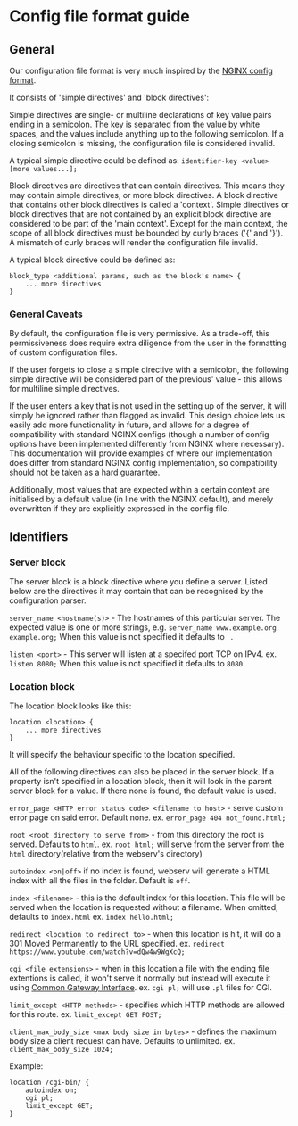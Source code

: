 # Config file format guide

## General
Our configuration file format is very much inspired by the [NGINX config format](http://nginx.org/en/docs/beginners_guide.html#conf_structure).

It consists of 'simple directives' and 'block directives':

Simple directives are single- or multiline declarations of key value pairs ending in a semicolon.
The key is separated from the value by white spaces, and the values include anything up to the following semicolon.
If a closing semicolon is missing, the configuration file is considered invalid.

A typical simple directive could be defined as:
`identifier-key <value> [more values...];`

Block directives are directives that can contain directives. This means they may contain simple directives, or
more block directives. A block directive that contains other block directives is called a 'context'. Simple directives or block directives that are not contained by an explicit block directive are considered to be part of the 'main context'.
Except for the main context, the scope of all block directives must be bounded by curly braces ('{' and '}'). A mismatch of curly braces will render the configuration file invalid.

A typical block directive could be defined as:
```
block_type <additional params, such as the block's name> {
    ... more directives
}
```

### General Caveats
By default, the configuration file is very permissive. 
As a trade-off, this permissiveness does require extra diligence from the user in the formatting of custom configuration files.

If the user forgets to close a simple directive with a semicolon, the following simple directive will be considered part of the previous' value - this allows for multiline simple directives. 

If the user enters a key that is not used in the setting up of the server, it will simply be ignored rather than flagged as invalid. This design choice lets us easily add more functionality in future, and allows for a degree of compatibility with standard NGINX configs (though a number of config options have been implemented differently from NGINX where necessary). This documentation will provide examples of where our implementation does differ from standard NGINX config implementation, so compatibility should not be taken as a hard guarantee.

Additionally, most values that are expected within a certain context are initialised by a default value (in line with the NGINX default), and merely overwritten if they are explicitly expressed in the config file.

## Identifiers

### Server block
The server block is a block directive where you define a server.
Listed below are the directives it may contain that can be recognised by the configuration parser.

`server_name <hostname(s)>` - The hostnames of this particular server. The expected value is one or more strings, e.g.
`server_name www.example.org example.org;`
When this value is not specified it defaults to ` `.

`listen <port>` - This server will listen at a specifed port TCP on IPv4.
ex. `listen 8080;`
When this value is not specified it defaults to `8080`.


### Location block
The location block looks like this: 
```
location <location> {
    ... more directives
}
```

It will specify the behaviour specific to the location specified.

All of the following directives can also be placed in the server block. If a property isn't specified in a location block, then it will look in the parent server block for a value. If there none is found, the default value is used.

`error_page <HTTP error status code> <filename to host>` - serve custom error page on said error. Default none.
ex. `error_page 404 not_found.html;`

`root <root directory to serve from>` - from this directory the root is served. Defaults to `html`.
ex. `root html;` will serve from the server from the `html` directory(relative from the webserv's directory)

`autoindex <on|off>` if no index is found, webserv will generate a HTML index with all the files in the folder. Default is `off`.

`index <filename>` - this is the default index for this location. This file will be served when the location is requested without a filename. When omitted, defaults to `index.html`
ex. `index hello.html;`

`redirect <location to redirect to>` - when this location is hit, it will do a 301 Moved Permanently to the URL specified.
ex. `redirect https://www.youtube.com/watch?v=dQw4w9WgXcQ;`

`cgi <file extensions>` - when in this location a file with the ending file extentions is called, it won't serve it normally but instead will execute it using [Common Gateway Interface](https://en.wikipedia.org/wiki/Common_Gateway_Interface).
ex. `cgi pl;` will use `.pl` files for CGI.

`limit_except <HTTP methods>` - specifies which HTTP methods are allowed for this route.
ex. `limit_except GET POST;`

`client_max_body_size <max body size in bytes>` - defines the maximum body size a client request can have. Defaults to unlimited.
ex. `client_max_body_size 1024;`

Example:
```
location /cgi-bin/ {
    autoindex on;
    cgi pl;
    limit_except GET;
}
```
